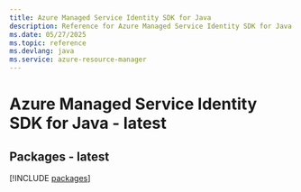 ```yaml
---
title: Azure Managed Service Identity SDK for Java
description: Reference for Azure Managed Service Identity SDK for Java
ms.date: 05/27/2025
ms.topic: reference
ms.devlang: java
ms.service: azure-resource-manager
---
```

# Azure Managed Service Identity SDK for Java - latest
## Packages - latest
[!INCLUDE [packages](managed-service-identity-index.md)]